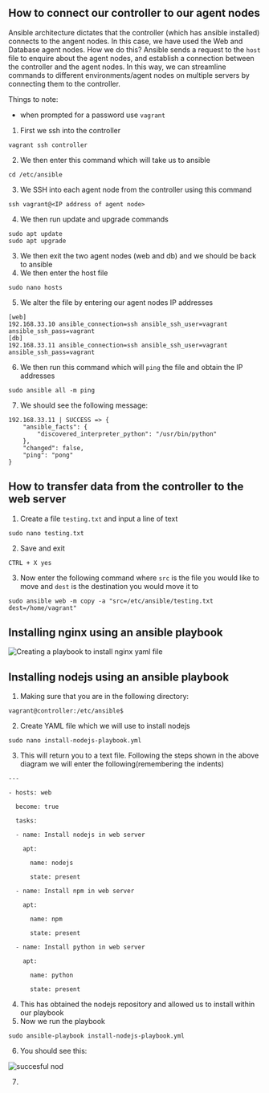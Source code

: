 ## How to connect our controller to our agent nodes

Ansible architecture dictates that the controller (which has ansible installed) connects to the angent nodes. In this case, we have used the Web and Database agent nodes. How we do this? Ansible sends a request to the `host` file to enquire about the agent nodes, and establish a connection between the controller and the agent nodes.
In this way, we can streamline commands to different environments/agent nodes on multiple servers by connecting them to the controller. 

Things to note:
- when prompted for a password use `vagrant`

1. First we ssh into the controller

```
vagrant ssh controller
```

2. We then enter this command which will take us to ansible 

```
cd /etc/ansible
```

3. We SSH into each agent node from the controller using this command 
```
ssh vagrant@<IP address of agent node>
```
4. We then run update and upgrade commands

```
sudo apt update
sudo apt upgrade
```

3. We then exit the two agent nodes (web and db) and we should be back to ansible
4. We then enter the host file

```
sudo nano hosts
```

5. We alter the file by entering our agent nodes IP addresses
```
[web]
192.168.33.10 ansible_connection=ssh ansible_ssh_user=vagrant ansible_ssh_pass=vagrant
[db]
192.168.33.11 ansible_connection=ssh ansible_ssh_user=vagrant ansible_ssh_pass=vagrant

```
6. We then run this command which will `ping` the file and obtain the IP addresses

```
sudo ansible all -m ping
```
7. We should see the following message:

```
192.168.33.11 | SUCCESS => {
    "ansible_facts": {
        "discovered_interpreter_python": "/usr/bin/python"
    },
    "changed": false,
    "ping": "pong"
}

```

## How to transfer data from the controller to the web server

1. Create a file `testing.txt` and input a line of text

```
sudo nano testing.txt
```
2. Save and exit

```
CTRL + X yes
```
3. Now enter the following command where `src` is the file you would like to move and `dest` is the destination you would move it to 

```
sudo ansible web -m copy -a "src=/etc/ansible/testing.txt dest=/home/vagrant"
```

## Installing nginx using an ansible playbook

![Creating a playbook to install nginx yaml file](https://github.com/fsh-nur/Iac/assets/129324316/d5a92fd7-957c-4eff-9497-0c31184854e9)

## Installing nodejs using an ansible playbook

1. Making sure that you are in the following directory:

```
vagrant@controller:/etc/ansible$
```
2. Create YAML file which we will use to install nodejs

```
sudo nano install-nodejs-playbook.yml
```

3. This will return you to a text file. Following the steps shown in the above diagram we will enter the following(remembering the indents)

```
---

- hosts: web

  become: true

  tasks:

  - name: Install nodejs in web server

    apt:

      name: nodejs

      state: present

  - name: Install npm in web server

    apt:

      name: npm

      state: present

  - name: Install python in web server

    apt:

      name: python

      state: present
```
4. This has obtained the nodejs repository and allowed us to install within our playbook
5. Now we run the playbook

```
sudo ansible-playbook install-nodejs-playbook.yml

```
6. You should see this:

![succesful nod](https://github.com/fsh-nur/Iac/assets/129324316/4634301f-3e60-4f99-8c5b-60a6fdcca50b)

7. 





